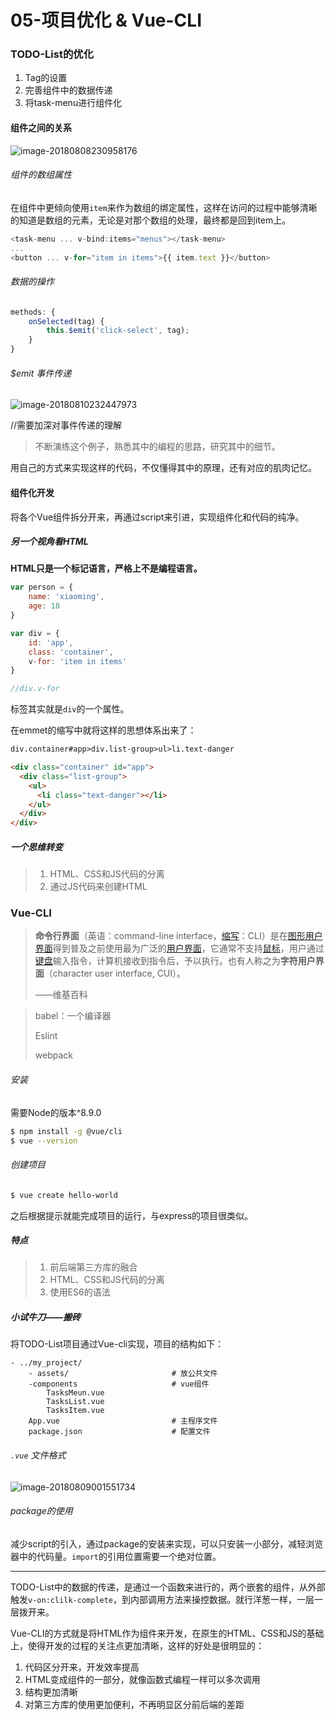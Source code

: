 # 05-项目优化 & Vue-CLI

### TODO-List的优化

1. Tag的设置
2. 完善组件中的数据传递
3. 将task-menu进行组件化

#### 组件之间的关系

![image-20180808230958176](https://ws1.sinaimg.cn/large/0069RVTdgy1fu2p3g64mjj30jr0d7mxx.jpg)

###### 组件的数组属性

在组件中更倾向使用`item`来作为数组的绑定属性，这样在访问的过程中能够清晰的知道是数组的元素，无论是对那个数组的处理，最终都是回到item上。

```js
<task-menu ... v-bind:items="menus"></task-menu>
...
<button ... v-for="item in items">{{ item.text }}</button>
```

###### 数据的操作

```js
methods: {
    onSelected(tag) {
        this.$emit('click-select', tag);
    }
}
```

###### $emit 事件传递

![image-20180810232447973](https://ws1.sinaimg.cn/large/006tNbRwgy1fu50rjjxlzj315x10pguw.jpg)

//需要加深对事件传递的理解

> 不断演练这个例子，熟悉其中的编程的思路，研究其中的细节。

用自己的方式来实现这样的代码，不仅懂得其中的原理，还有对应的肌肉记忆。

#### 组件化开发

将各个Vue组件拆分开来，再通过script来引进，实现组件化和代码的纯净。

##### 另一个视角看HTML

**HTML只是一个标记语言，严格上不是编程语言。**

```js
var person = {
    name: 'xiaoming',
    age: 18
}

var div = {
    id: 'app',
    class: 'container',
    v-for: 'item in items'
}

//div.v-for
```

标签其实就是`div`的一个属性。

在emmet的缩写中就将这样的思想体系出来了：

```html
div.container#app>div.list-group>ul>li.text-danger

<div class="container" id="app">
  <div class="list-group">
    <ul>
      <li class="text-danger"></li>
    </ul>
  </div>
</div>
```

##### 一个思维转变

> 1. HTML、CSS和JS代码的分离
> 2. 通过JS代码来创建HTML

### Vue-CLI

> **命令行界面**（英语：command-line interface，[缩写](https://zh.wikipedia.org/wiki/%E7%BC%A9%E5%86%99)：CLI）是在[图形用户界面](https://zh.wikipedia.org/wiki/%E5%9B%BE%E5%BD%A2%E7%94%A8%E6%88%B7%E7%95%8C%E9%9D%A2)得到普及之前使用最为广泛的[用户界面](https://zh.wikipedia.org/wiki/%E7%94%A8%E6%88%B7%E7%95%8C%E9%9D%A2)，它通常不支持[鼠标](https://zh.wikipedia.org/wiki/%E9%BC%A0%E6%A0%87)，用户通过[键盘](https://zh.wikipedia.org/wiki/%E9%94%AE%E7%9B%98)输入指令，计算机接收到指令后，予以执行。也有人称之为**字符用户界面**（character user interface, CUI）。
>
> ——维基百科

> babel：一个编译器
>
> Eslint
>
> webpack

###### 安装

需要Node的版本^8.9.0

```sh
$ npm install -g @vue/cli
$ vue --version
```

###### 创建项目

```sh
$ vue create hello-world
```

之后根据提示就能完成项目的运行，与express的项目很类似。

##### 特点

> 1. 前后端第三方库的融合
> 2. HTML、CSS和JS代码的分离
> 3. 使用ES6的语法

##### 小试牛刀——搬砖

将TODO-List项目通过Vue-cli实现，项目的结构如下：

```vue
- ../my_project/       
    - assets/                       # 放公共文件
    -components					    # vue组件
    	TasksMeun.vue
    	TasksList.vue
    	TasksItem.vue
	App.vue							# 主程序文件
    package.json                    # 配置文件

```

###### `.vue` 文件格式

![image-20180809001551734](https://ws4.sinaimg.cn/large/0069RVTdgy1fu2qzz9vtqj30s30higor.jpg)

######  package的使用

减少script的引入，通过package的安装来实现，可以只安装一小部分，减轻浏览器中的代码量。`import`的引用位置需要一个绝对位置。

------

TODO-List中的数据的传递，是通过一个函数来进行的，两个嵌套的组件，从外部触发`v-on:clilk-complete`，到内部调用方法来操控数据。就行洋葱一样，一层一层拨开来。

Vue-CLI的方式就是将HTML作为组件来开发，在原生的HTML、CSS和JS的基础上，使得开发的过程的关注点更加清晰，这样的好处是很明显的：

1. 代码区分开来，开发效率提高
2. HTML变成组件的一部分，就像函数式编程一样可以多次调用
3. 结构更加清晰
4. 对第三方库的使用更加便利，不再明显区分前后端的差距